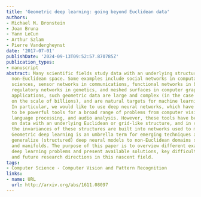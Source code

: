```yaml
---
title: 'Geometric deep learning: going beyond Euclidean data'
authors:
- Michael M. Bronstein
- Joan Bruna
- Yann LeCun
- Arthur Szlam
- Pierre Vandergheynst
date: '2017-07-01'
publishDate: '2024-09-13T09:52:57.870785Z'
publication_types:
- manuscript
abstract: Many scientific fields study data with an underlying structure that is a
  non-Euclidean space. Some examples include social networks in computational social
  sciences, sensor networks in communications, functional networks in brain imaging,
  regulatory networks in genetics, and meshed surfaces in computer graphics. In many
  applications, such geometric data are large and complex (in the case of social networks,
  on the scale of billions), and are natural targets for machine learning techniques.
  In particular, we would like to use deep neural networks, which have recently proven
  to be powerful tools for a broad range of problems from computer vision, natural
  language processing, and audio analysis. However, these tools have been most successful
  on data with an underlying Euclidean or grid-like structure, and in cases where
  the invariances of these structures are built into networks used to model them.
  Geometric deep learning is an umbrella term for emerging techniques attempting to
  generalize (structured) deep neural models to non-Euclidean domains such as graphs
  and manifolds. The purpose of this paper is to overview different examples of geometric
  deep learning problems and present available solutions, key difficulties, applications,
  and future research directions in this nascent field.
tags:
- Computer Science - Computer Vision and Pattern Recognition
links:
- name: URL
  url: http://arxiv.org/abs/1611.08097
---
```

